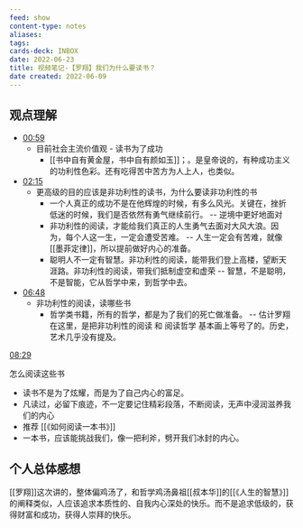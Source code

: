 ```yaml
---
feed: show
content-type: notes
aliases: 
tags: 
cards-deck: INBOX
date: 2022-06-23
title: 视频笔记-【罗翔】我们为什么要读书？
date created: 2022-06-09
---
```


## 观点理解

- [00:59](https://www.bilibili.com/video/BV1BK411L7DJ?spm_id_from=333.934.top_right_bar_window_history.content.click#t=59.265613)
	- 目前社会主流价值观 - 读书为了成功
		- [[书中自有黄金屋，书中自有颜如玉]]；。是皇帝说的，有种成功主义的功利性色彩。还有吃得苦中苦方为人上人，也类似。
- [02:15](https://www.bilibili.com/video/BV1BK411L7DJ?spm_id_from=333.934.top_right_bar_window_history.content.click#t=135.42736)
	- 更高级的目的应该是非功利性的读书，为什么要读非功利性的书
		- 一个人真正的成功不是在他辉煌的时候，有多么风光。关键在，挫折低迷的时候，我们是否依然有勇气继续前行。 -- 逆境中更好地面对
		- 非功利性的阅读，才能给我们真正的人生勇气去面对大风大浪。因为，每个人这一生，一定会遭受苦难。 -- 人生一定会有苦难，就像 [[墨菲定律]]，所以提前做好内心的准备。
		- 聪明人不一定有智慧。非功利性的阅读，能带我们登上高楼，望断天涯路。非功利性的阅读，带我们抵制虚空和虚荣 -- 智慧，不是聪明，不是智能，它从哲学中来，到哲学中去。
- [06:48](https://www.bilibili.com/video/BV1BK411L7DJ?spm_id_from=333.934.top_right_bar_window_history.content.click#t=408.335023)
	- 非功利性的阅读，读哪些书
		- 哲学类书籍，所有的哲学，都是为了我们的死亡做准备。 -- 估计罗翔在这里，是把非功利性的阅读 和 阅读哲学 基本画上等号了的。历史，艺术几乎没有提及。

[08:29](https://www.bilibili.com/video/BV1BK411L7DJ?spm_id_from=333.934.top_right_bar_window_history.content.click#t=509.893227)

怎么阅读这些书
- 读书不是为了炫耀，而是为了自己内心的富足。
- 凡读过，必留下痕迹，不一定要记住精彩段落，不断阅读，无声中浸润滋养我们的内心
- 推荐 [[《如何阅读一本书》]]
- 一本书，应该能挑战我们，像一把利斧，劈开我们冰封的内心。

## 个人总体感想

[[罗翔]]这次讲的，整体偏鸡汤了，和哲学鸡汤鼻祖[[叔本华]]的[[《人生的智慧》]] 的阐释类似，人应该追求本质性的、自我内心深处的快乐。而不是追求低级的，获得财富和成功，获得人崇拜的快乐。
